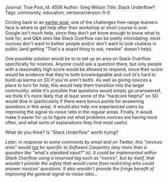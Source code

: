 Journal: True
Post_Id: 4556
Author: Greg Wilson
Title: Stack Underflow?
Tags: community, education, versions/version-5-0

<p>Circling back to an <a href="{{root_path}}/blog/2012/02/where-to-host-qa-and-discussion.html">earlier post</a>, one of the challenges free-range learners face is where to get help after their workshop or short course is over. Google isn't much help, since they don't yet know enough to know what to look for, and Q&amp;A sites like Stack Overflow can be pretty intimidating: most novices don't want to bother people and/or don't want to look clueless in public (and getting "That's a stupid thing to ask, newbie" doesn't help).</p>
<p>One possible solution would be to to set up an area on Stack Overflow specifically for novices. Anyone could ask a question there, but only people with a reasonably high score would be allowed to respond, since their score would be evidence that they're both knowledgeable and civil (it's hard to build up karma on SO if you're aren't both). As well as giving novices a place to turn for help, this would help them transition into the larger community; while it's possible that questions would simply go unanswered, we think it's more likely that at least some of the "hardcore helpful" on SO would dive in (particularly if there were bonus points for answering questions in this area). It would also help ore experienced users by improving the signal-to-noise ratio in the regular areas. Finally, it would make it easier for us to figure out what problems novices are having most often, and what sorts of explanations they find most useful.</p>
<p>What do you think? Is "Stack Underflow" worth trying?</p>
<p><em>Later: in response to some comments by email and on Twitter, this "novices area" would <span style="text-decoration: underline;">not</span> be specific to Software Carpentry (any more than a question like "what's standard input?" is). It could be implemented within Stack Overflow using a reserved tag such as "novice", but by itself, that wouldn't provide the safety that would come from restricting who could answer novices' questions. It also wouldn't provide the fringe benefit of improving the general signal-to-noise ratio...</em></p>
